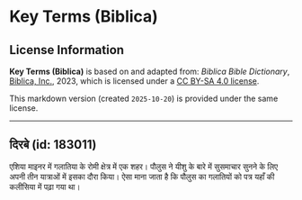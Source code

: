 # Key Terms (Biblica)

## License Information

**Key Terms (Biblica)** is based on and adapted from: _Biblica Bible Dictionary_, [Biblica, Inc.](https://www.biblica.com/), 2023, which is licensed under a [CC BY-SA 4.0 license](https://creativecommons.org/licenses/by-sa/4.0/legalcode.en).

This markdown version (created `2025-10-20`) is provided under the same license.



--------------------------------

## दिरबे (id: 183011)

एशिया माइनर में गलातिया के रोमी क्षेत्र में एक शहर। पौलुस ने यीशु के बारे में सुसमाचार सुनने के लिए अपनी तीन यात्राओं में इसका दौरा किया। ऐसा माना जाता है कि पौलुस का गलातियों को पत्र यहाँ की कलीसिया में पढ़ा गया था।


